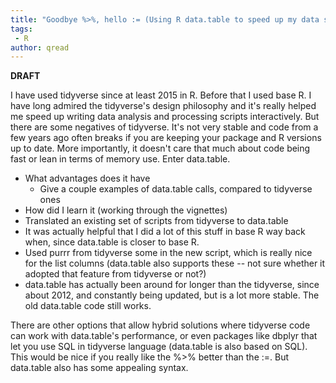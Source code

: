 ```yaml
---
title: "Goodbye %>%, hello := (Using R data.table to speed up my data science)"
tags:
 - R
author: qread
---
```


**DRAFT**

I have used tidyverse since at least 2015 in R. Before that I used base R. I have long admired the tidyverse's design philosophy and it's really helped me speed up writing data analysis and processing scripts interactively. But there are some negatives of tidyverse. It's not very stable and code from a few years ago often breaks if you are keeping your package and R versions up to date. More importantly, it doesn't care that much about code being fast or lean in terms of memory use. Enter data.table.

- What advantages does it have
  + Give a couple examples of data.table calls, compared to tidyverse ones
- How did I learn it (working through the vignettes)
- Translated an existing set of scripts from tidyverse to data.table
- It was actually helpful that I did a lot of this stuff in base R way back when, since data.table is closer to base R.
- Used purrr from tidyverse some in the new script, which is really nice for the list columns (data.table also supports these -- not sure whether it adopted that feature from tidyverse or not?)
- data.table has actually been around for longer than the tidyverse, since about 2012, and constantly being updated, but is a lot more stable. The old data.table code still works.

There are other options that allow hybrid solutions where tidyverse code can work with data.table's performance, or even packages like dbplyr that let you use SQL in tidyverse language (data.table is also based on SQL). This would be nice if you really like the %>% better than the :=. But data.table also has some appealing syntax.

